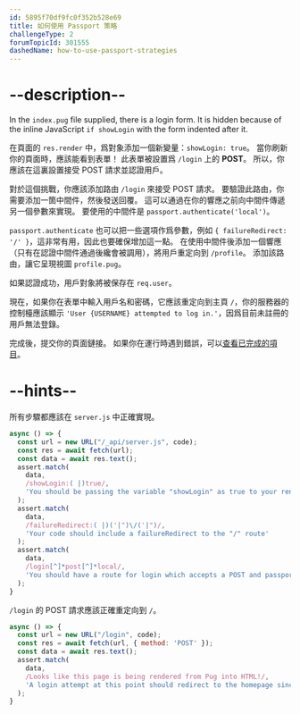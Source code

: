 ```yaml
---
id: 5895f70df9fc0f352b528e69
title: 如何使用 Passport 策略
challengeType: 2
forumTopicId: 301555
dashedName: how-to-use-passport-strategies
---
```


# --description--

In the `index.pug` file supplied, there is a login form. It is hidden because of the inline JavaScript `if showLogin` with the form indented after it.

在頁面的 `res.render` 中，爲對象添加一個新變量：`showLogin: true`。 當你刷新你的頁面時，應該能看到表單！ 此表單被設置爲 `/login` 上的 **POST**。 所以，你應該在這裏設置接受 POST 請求並認證用戶。

對於這個挑戰，你應該添加路由 `/login` 來接受 POST 請求。 要驗證此路由，你需要添加一箇中間件，然後發送回覆。 這可以通過在你的響應之前向中間件傳遞另一個參數來實現。 要使用的中間件是 `passport.authenticate('local')`。

`passport.authenticate` 也可以把一些選項作爲參數，例如 `{ failureRedirect: '/' }`，這非常有用，因此也要確保增加這一點。 在使用中間件後添加一個響應（只有在認證中間件通過後纔會被調用），將用戶重定向到 `/profile`。 添加該路由，讓它呈現視圖 `profile.pug`。

如果認證成功，用戶對象將被保存在 `req.user`。

現在，如果你在表單中輸入用戶名和密碼，它應該重定向到主頁 `/`，你的服務器的控制檯應該顯示 `'User {USERNAME} attempted to log in.'`，因爲目前未註冊的用戶無法登錄。

完成後，提交你的頁面鏈接。 如果你在運行時遇到錯誤，可以<a href="https://forum.freecodecamp.org/t/advanced-node-and-express/567135#how-to-use-passport-strategies-7" target="_blank" rel="noopener noreferrer nofollow">查看已完成的項目</a>。

# --hints--

所有步驟都應該在 `server.js` 中正確實現。

```js
async () => {
  const url = new URL("/_api/server.js", code);
  const res = await fetch(url);
  const data = await res.text();
  assert.match(
    data,
    /showLogin:( |)true/,
    'You should be passing the variable "showLogin" as true to your render function for the homepage'
  );
  assert.match(
    data,
    /failureRedirect:( |)('|")\/('|")/,
    'Your code should include a failureRedirect to the "/" route'
  );
  assert.match(
    data,
    /login[^]*post[^]*local/,
    'You should have a route for login which accepts a POST and passport.authenticates local'
  );
}
```

`/login` 的 POST 請求應該正確重定向到 `/`。

```js
async () => {
  const url = new URL("/login", code);
  const res = await fetch(url, { method: 'POST' });
  const data = await res.text();
  assert.match(
    data,
    /Looks like this page is being rendered from Pug into HTML!/,
    'A login attempt at this point should redirect to the homepage since we do not have any registered users'
  );
}
```

